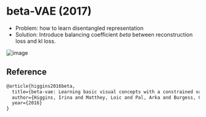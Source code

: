 # beta-VAE (2017)

- Problem: how to learn disentangled representation
- Solution: Introduce balancing coefficient *beta* between reconstruction loss and kl loss.



![image](https://user-images.githubusercontent.com/31476895/212782298-b1579656-95c4-4493-82f6-82537a079398.png)



## Reference

```tex
@article{higgins2016beta,
  title={beta-vae: Learning basic visual concepts with a constrained variational framework},
  author={Higgins, Irina and Matthey, Loic and Pal, Arka and Burgess, Christopher and Glorot, Xavier and Botvinick, Matthew and Mohamed, Shakir and Lerchner, Alexander},
  year={2016}
}
```

